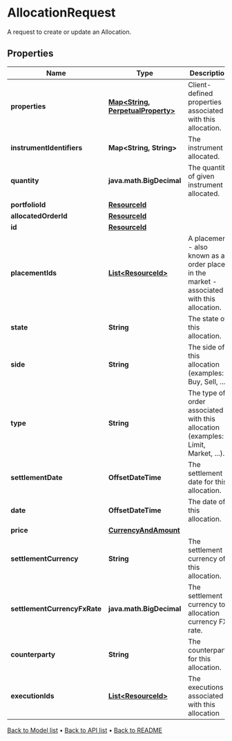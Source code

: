 

# AllocationRequest

A request to create or update an Allocation.

## Properties

| Name | Type | Description | Notes |
|------------ | ------------- | ------------- | -------------|
|**properties** | [**Map&lt;String, PerpetualProperty&gt;**](PerpetualProperty.md) | Client-defined properties associated with this allocation. |  [optional] |
|**instrumentIdentifiers** | **Map&lt;String, String&gt;** | The instrument allocated. |  |
|**quantity** | **java.math.BigDecimal** | The quantity of given instrument allocated. |  |
|**portfolioId** | [**ResourceId**](ResourceId.md) |  |  |
|**allocatedOrderId** | [**ResourceId**](ResourceId.md) |  |  |
|**id** | [**ResourceId**](ResourceId.md) |  |  |
|**placementIds** | [**List&lt;ResourceId&gt;**](ResourceId.md) | A placement - also known as an order placed in the market - associated with this allocation. |  [optional] |
|**state** | **String** | The state of this allocation. |  [optional] |
|**side** | **String** | The side of this allocation (examples: Buy, Sell, ...). |  [optional] |
|**type** | **String** | The type of order associated with this allocation (examples: Limit, Market, ...). |  [optional] |
|**settlementDate** | **OffsetDateTime** | The settlement date for this allocation. |  [optional] |
|**date** | **OffsetDateTime** | The date of this allocation. |  [optional] |
|**price** | [**CurrencyAndAmount**](CurrencyAndAmount.md) |  |  [optional] |
|**settlementCurrency** | **String** | The settlement currency of this allocation. |  [optional] |
|**settlementCurrencyFxRate** | **java.math.BigDecimal** | The settlement currency to allocation currency FX rate. |  [optional] |
|**counterparty** | **String** | The counterparty for this allocation. |  [optional] |
|**executionIds** | [**List&lt;ResourceId&gt;**](ResourceId.md) | The executions associated with this allocation |  [optional] |



[Back to Model list](../README.md#documentation-for-models) &#8226; [Back to API list](../README.md#documentation-for-api-endpoints) &#8226; [Back to README](../README.md)


